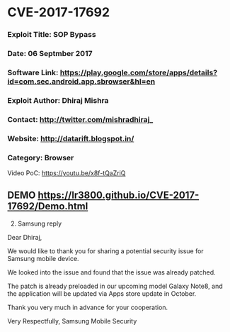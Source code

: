 # CVE-2017-17692

### Exploit Title: SOP Bypass
### Date: 06 Septmber 2017
### Software Link: https://play.google.com/store/apps/details?id=com.sec.android.app.sbrowser&hl=en
### Exploit Author: Dhiraj Mishra
### Contact: http://twitter.com/mishradhiraj_
### Website: http://datarift.blogspot.in/
### Category:  Browser

Video PoC: https://youtu.be/x8f-tQaZriQ

## DEMO https://lr3800.github.io/CVE-2017-17692/Demo.html

2. Samsung reply

Dear Dhiraj,

 

We would like to thank you for sharing a potential security issue for Samsung mobile device.

We looked into the issue and found that the issue was already patched.

The patch is already preloaded in our upcoming model Galaxy Note8, and the application will be updated via Apps store update in October.

Thank you very much in advance for your cooperation.

 

Very Respectfully,
Samsung Mobile Security
